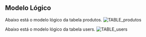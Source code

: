 ## Modelo Lógico

Abaixo está o modelo lógico da tabela produtos.
![TABLE_produtos](https://user-images.githubusercontent.com/115420259/195219019-90ee159a-a229-4da9-b0bd-5f16f63266b1.png)

Abaixo está o modelo lógico da tabela users.
![TABLE_users](https://user-images.githubusercontent.com/115420259/195219292-84349340-a567-43d8-a766-42b9f50e8013.png)

